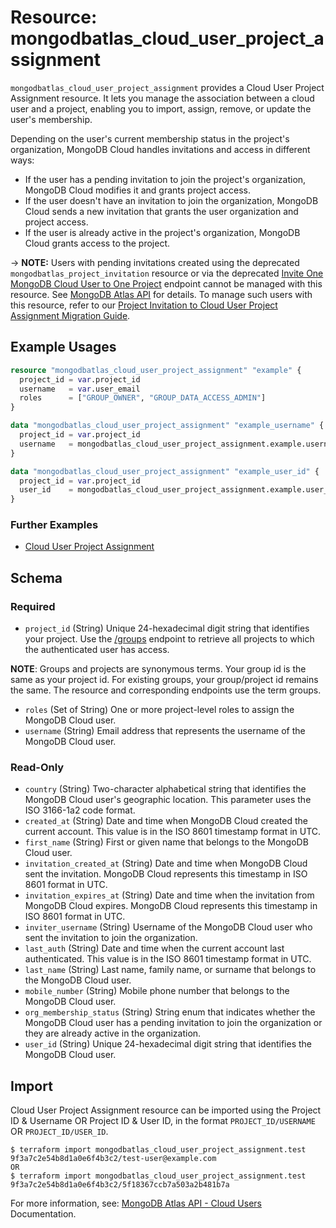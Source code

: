 # Resource: mongodbatlas_cloud_user_project_assignment

`mongodbatlas_cloud_user_project_assignment` provides a Cloud User Project Assignment resource. It lets you manage the association between a cloud user and a project, enabling you to import, assign, remove, or update the user's membership.

Depending on the user's current membership status in the project's organization, MongoDB Cloud handles invitations and access in different ways:
- If the user has a pending invitation to join the project's organization, MongoDB Cloud modifies it and grants project access.
- If the user doesn't have an invitation to join the organization, MongoDB Cloud sends a new invitation that grants the user organization and project access.
- If the user is already active in the project's organization, MongoDB Cloud grants access to the project.

-> **NOTE:** Users with pending invitations created using the deprecated `mongodbatlas_project_invitation` resource or via the deprecated [Invite One MongoDB Cloud User to One Project](https://www.mongodb.com/docs/api/doc/atlas-admin-api-v2/operation/operation-getorganizationuser#tag/Projects/operation/createProjectInvitation)
endpoint cannot be managed with this resource. See [MongoDB Atlas API](https://www.mongodb.com/docs/api/doc/atlas-admin-api-v2/operation/operation-getprojectteam) for details.
To manage such users with this resource, refer to our [Project Invitation to Cloud User Project Assignment Migration Guide](../guides/project-invitation-to-cloud-user-project-assignment-migration-guide).

## Example Usages

```terraform
resource "mongodbatlas_cloud_user_project_assignment" "example" {
  project_id = var.project_id
  username   = var.user_email
  roles      = ["GROUP_OWNER", "GROUP_DATA_ACCESS_ADMIN"]
}

data "mongodbatlas_cloud_user_project_assignment" "example_username" {
  project_id = var.project_id
  username   = mongodbatlas_cloud_user_project_assignment.example.username
}

data "mongodbatlas_cloud_user_project_assignment" "example_user_id" {
  project_id = var.project_id
  user_id    = mongodbatlas_cloud_user_project_assignment.example.user_id
}
```

### Further Examples
- [Cloud User Project Assignment](https://github.com/mongodb/terraform-provider-mongodbatlas/tree/master/examples/mongodbatlas_cloud_user_project_assignment)

<!-- schema generated by tfplugindocs -->
## Schema

### Required

- `project_id` (String) Unique 24-hexadecimal digit string that identifies your project. Use the [/groups](https://www.mongodb.com/docs/api/doc/atlas-admin-api-v2/operation/operation-listprojects) endpoint to retrieve all projects to which the authenticated user has access.

**NOTE**: Groups and projects are synonymous terms. Your group id is the same as your project id. For existing groups, your group/project id remains the same. The resource and corresponding endpoints use the term groups.
- `roles` (Set of String) One or more project-level roles to assign the MongoDB Cloud user.
- `username` (String) Email address that represents the username of the MongoDB Cloud user.

### Read-Only

- `country` (String) Two-character alphabetical string that identifies the MongoDB Cloud user's geographic location. This parameter uses the ISO 3166-1a2 code format.
- `created_at` (String) Date and time when MongoDB Cloud created the current account. This value is in the ISO 8601 timestamp format in UTC.
- `first_name` (String) First or given name that belongs to the MongoDB Cloud user.
- `invitation_created_at` (String) Date and time when MongoDB Cloud sent the invitation. MongoDB Cloud represents this timestamp in ISO 8601 format in UTC.
- `invitation_expires_at` (String) Date and time when the invitation from MongoDB Cloud expires. MongoDB Cloud represents this timestamp in ISO 8601 format in UTC.
- `inviter_username` (String) Username of the MongoDB Cloud user who sent the invitation to join the organization.
- `last_auth` (String) Date and time when the current account last authenticated. This value is in the ISO 8601 timestamp format in UTC.
- `last_name` (String) Last name, family name, or surname that belongs to the MongoDB Cloud user.
- `mobile_number` (String) Mobile phone number that belongs to the MongoDB Cloud user.
- `org_membership_status` (String) String enum that indicates whether the MongoDB Cloud user has a pending invitation to join the organization or they are already active in the organization.
- `user_id` (String) Unique 24-hexadecimal digit string that identifies the MongoDB Cloud user.

## Import

Cloud User Project Assignment resource can be imported using the Project ID & Username OR Project ID & User ID, in the format `PROJECT_ID/USERNAME` OR `PROJECT_ID/USER_ID`.

```
$ terraform import mongodbatlas_cloud_user_project_assignment.test 9f3a7c2e54b8d1a0e6f4b3c2/test-user@example.com
OR
$ terraform import mongodbatlas_cloud_user_project_assignment.test 9f3a7c2e54b8d1a0e6f4b3c2/5f18367ccb7a503a2b481b7a
```

For more information, see: [MongoDB Atlas API - Cloud Users](https://www.mongodb.com/docs/api/doc/atlas-admin-api-v2/operation/operation-addprojectuser) Documentation.
